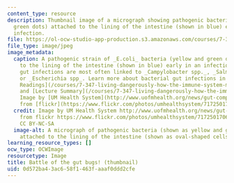 ```yaml
---
content_type: resource
description: Thumbnail image of a micrograph showing pathogenic bacteria (yellow and
  green dots) attached to the lining of the intestine (shown in blue) early in an
  infection.
file: https://ol-ocw-studio-app-production.s3.amazonaws.com/courses/7-347-living-dangerously-how-the-immune-system-maintains-peace-with-trillions-of-commensal-bacteria-while-preventing-pathogenic-invasions-fall-2015/0d572ba43ac658f1463faaaf0ddd2cfe_7-347f15-th.jpg
file_type: image/jpeg
image_metadata:
  caption: A pathogenic strain of _E.coli_ bacteria (yellow and green dots) attached
    to the lining of the intestine (shown in blue) early in an infection. Bacterial
    gut infections are most often linked to _Campylobacter spp._, _Salmonella spp.,_
    or _Escherichia spp_. Learn more about bacterial gut infections in the [Week 4
    Readings](/courses/7-347-living-dangerously-how-the-immune-system-maintains-peace-with-trillions-of-commensal-bacteria-while-preventing-pathogenic-invasions-fall-2015/pages/readings)
    and [Lecture Summary](/courses/7-347-living-dangerously-how-the-immune-system-maintains-peace-with-trillions-of-commensal-bacteria-while-preventing-pathogenic-invasions-fall-2015/pages/lecture-summaries).
    Image by [UM Health System](http://www.uofmhealth.org/news/gut-competition-5-10),
    from [flickr](https://www.flickr.com/photos/umhealthsystem/7172501706/). CC BY-NC-SA
  credit: Image by UM Health System http://www.uofmhealth.org/news/gut-competition-5-10
    from flickr https://www.flickr.com/photos/umhealthsystem/7172501706/in/photostream/
    CC BY-NC-SA
  image-alt: A micrograph of pathogenic bacteria (shown as yellow and green dots)
    attached to the lining of the intestine (shown as oval-shaped cells stained blue).
learning_resource_types: []
ocw_type: OCWImage
resourcetype: Image
title: Battle of the gut bugs! (thumbnail)
uid: 0d572ba4-3ac6-58f1-463f-aaaf0ddd2cfe
---
```


